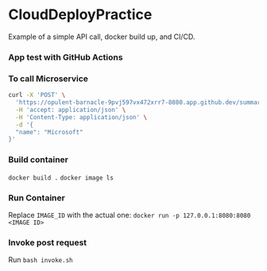 # CloudDeployPractice
Example of a simple API call, docker build up, and CI/CD.

### App test with GitHub Actions


### To call Microservice
```bash
curl -X 'POST' \
  'https://opulent-barnacle-9pvj597vx472xrr7-8080.app.github.dev/summarize' \
  -H 'accept: application/json' \
  -H 'Content-Type: application/json' \
  -d '{
  "name": "Microsoft"
}'
```

### Build container
`docker build .`
`docker image ls`

### Run Container
Replace `IMAGE_ID` with the actual one:
`docker run -p 127.0.0.1:8080:8080 <IMAGE ID>`

### Invoke post request
Run
`bash invoke.sh`

